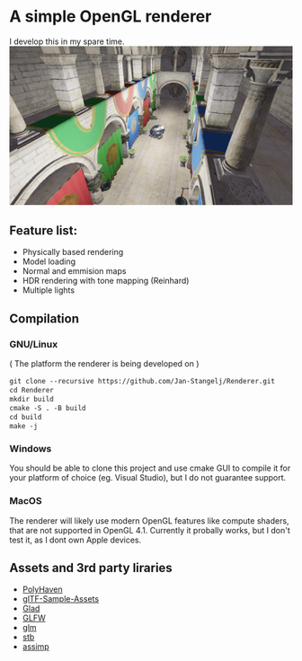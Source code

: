 # A simple OpenGL renderer
I develop this in my spare time.\
![image](readme_resources/sponza.png)

## Feature list:
- Physically based rendering
- Model loading
- Normal and emmision maps
- HDR rendering with tone mapping (Reinhard)
- Multiple lights

## Compilation

### GNU/Linux
( The platform the renderer is being developed on )

    git clone --recursive https://github.com/Jan-Stangelj/Renderer.git
    cd Renderer
    mkdir build
    cmake -S . -B build
    cd build
    make -j

### Windows
You should be able to clone this project and use cmake GUI to compile it
for your platform of choice (eg. Visual Studio), but I do not guarantee support.

### MacOS
The renderer will likely use modern OpenGL features like compute shaders, that are not supported in OpenGL 4.1. Currently it probally works, but I don't test it, as I dont own Apple devices.

## Assets and 3rd party liraries
- [PolyHaven](https://polyhaven.com/)
- [glTF-Sample-Assets](https://github.com/KhronosGroup/glTF-Sample-Assets)
- [Glad](https://glad.dav1d.de/)
- [GLFW](https://www.glfw.org/)
- [glm](https://github.com/g-truc/glm)
- [stb](https://github.com/nothings/stb)
- [assimp](https://github.com/assimp/assimp)